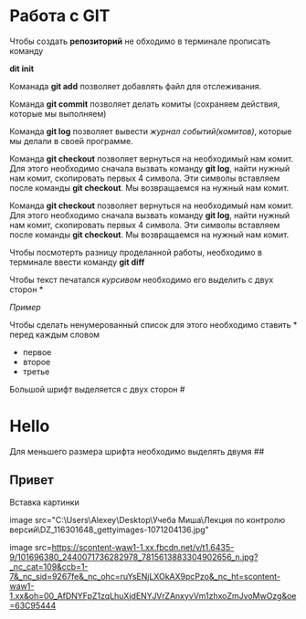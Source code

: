 # Работа с GIT #

Чтобы создать **репозиторий** не обходимо в терминале прописать команду 

**dit init**

Команада **git add** позволяет добавлять файл для отслеживания.

Команда **git commit** позволяет делать комиты (сохраняем действия, которые мы выполняем)

Команда **git log** позволяет вывести *журнал событий(комитов)*, которые мы делали в своей программе.

Команда **git checkout** позволяет вернуться на необходимый нам комит. Для этого необходимо сначала вызвать команду **git log**, найти нужный нам комит, скопировать первых 4 символа. Эти символы вставляем после команды **git checkout**. Мы возвращаемся на нужный нам комит. 

Команда **git checkout** позволяет вернуться на необходимый нам комит. Для этого необходимо сначала вызвать команду **git log**, найти нужный нам комит, скопировать первых 4 символа. Эти символы вставляем после команды **git checkout**. Мы возвращаемся на нужный нам комит.

Чтобы посмотерть разницу проделанной работы, необходимо в терминале ввести команду **git diff**

Чтобы текст печатался *курсивом* необходимо его выделить с двух сторон *

*Пример*

Чтобы сделать ненумерованный список для этого необходимо ставить * перед каждым словом
* первое
* второе
* третье

Большой шрифт выделяется с двух сторон #
# Hello #

Для меньшего размера шрифта необходимо выделять двумя ##

## Привет ##

Вставка картинки 

image src="C:\Users\Alexey\Desktop\Учеба Миша\Лекция по контролю версий\DZ\_116301648_gettyimages-1071204136.jpg"

image src=https://scontent-waw1-1.xx.fbcdn.net/v/t1.6435-9/101696380_2440071736282978_7815613883304902656_n.jpg?_nc_cat=109&ccb=1-7&_nc_sid=9267fe&_nc_ohc=ruYsENjLXOkAX9pcPzo&_nc_ht=scontent-waw1-1.xx&oh=00_AfDNYFpZ1zqLhuXjdENYJVrZAnxyvVm1zhxoZmJvoMwOzg&oe=63C95444